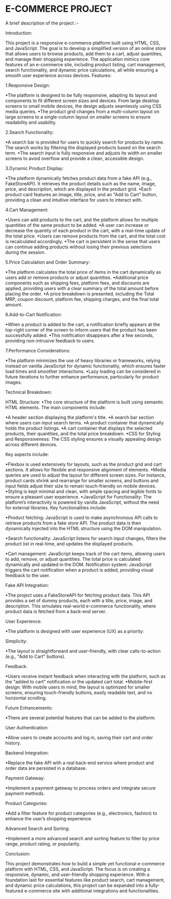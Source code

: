 
# E-COMMERCE PROJECT

A brief description of the project :-


Introduction:

This project is a responsive e-commerce platform built using HTML, CSS, and JavaScript. The goal is to develop a simplified version of an online store that allows users to browse products, add them to a cart, adjust quantities, and manage their shopping experience. The application mimics core features of an e-commerce site, including product listing, cart management, search functionality, and dynamic price calculations, all while ensuring a smooth user experience across devices.
Features:

1.Responsive Design:

•The platform is designed to be fully responsive, adapting its layout and components to fit different screen sizes and devices. From large desktop screens to small mobile devices, the design adjusts seamlessly using CSS media queries.
•The product grid changes from a multi-column layout on large screens to a single-column layout on smaller screens to ensure readability and usability.


2.Search Functionality:

•A search bar is provided for users to quickly search for products by name. The search works by filtering the displayed products based on the search term.
•The search input is fully responsive and adjusts its width on smaller screens to avoid overflow and provide a clean, accessible design.

3.Dynamic Product Display:

•The platform dynamically fetches product data from a fake API (e.g., FakeStoreAPI). It retrieves the product details such as the name, image, price, and description, which are displayed in the product grid.
•Each product card features an image, title, price, and an "Add to Cart" button, providing a clean and intuitive interface for users to interact with.

4.Cart Management:

•Users can add products to the cart, and the platform allows for multiple quantities of the same product to be added.
•A user can increase or decrease the quantity of each product in the cart, with a real-time update of the total price.
•Users can remove products from the cart, and the total cost is recalculated accordingly.
•The cart is persistent in the sense that users can continue adding products without losing their previous selections during the session.

5.Price Calculation and Order Summary:

•The platform calculates the total price of items in the cart dynamically as users add or remove products or adjust quantities.
•Additional price components such as shipping fees, platform fees, and discounts are applied, providing users with a clear summary of the total amount before placing the order.
•A price breakdown is presented, including the Total MRP, coupon discount, platform fee, shipping charges, and the final total amount.

6.Add-to-Cart Notification:

•When a product is added to the cart, a notification briefly appears at the top-right corner of the screen to inform users that the product has been successfully added.
•This notification disappears after a few seconds, providing non-intrusive feedback to users.

7.Performance Considerations:

•The platform minimizes the use of heavy libraries or frameworks, relying instead on vanilla JavaScript for dynamic functionality, which ensures faster load times and smoother interactions.
•Lazy loading can be considered in future iterations to further enhance performance, particularly for product images.

Technical Breakdown:

HTML Structure: 
•The core structure of the platform is built using semantic HTML elements. The main components include:

•A header section displaying the platform's title.
•A search bar section where users can input search terms.
•A product container that dynamically holds the product listings.
•A cart container that displays the selected products, their quantities, and the total price breakdown.
•CSS for Styling and Responsiveness: The CSS styling ensures a visually appealing design across different devices. 

Key aspects include:

•Flexbox is used extensively for layouts, such as the product grid and cart sections. It allows for flexible and responsive alignment of elements.
•Media queries are used to adjust the layout for different screen sizes. For instance, product cards shrink and rearrange for smaller screens, and buttons and input fields adjust their size to remain touch-friendly on mobile devices.
•Styling is kept minimal and clean, with ample spacing and legible fonts to ensure a pleasant user experience.
•JavaScript for Functionality:
The platform’s interactivity is powered by vanilla JavaScript, without the need for external libraries. Key functionalities include:

•Product fetching: 
JavaScript is used to make asynchronous API calls to retrieve products from a fake store API. The product data is then dynamically injected into the HTML structure using the DOM manipulation.

•Search functionality: 
JavaScript listens for search input changes, filters the product list in real-time, and updates the displayed products.

•Cart management: 
JavaScript keeps track of the cart items, allowing users to add, remove, or adjust quantities. The total price is calculated dynamically and updated in the DOM.
Notification system: JavaScript triggers the cart notification when a product is added, providing visual feedback to the user.

Fake API Integration:

•The project uses a FakeStoreAPI for fetching product data. This API provides a set of dummy products, each with a title, price, image, and description. This simulates real-world e-commerce functionality, where product data is fetched from a back-end server.

User Experience:

•The platform is designed with user experience (UX) as a priority:

Simplicity:

•The layout is straightforward and user-friendly, with clear calls-to-action (e.g., "Add to Cart" buttons).

Feedback:

•Users receive instant feedback when interacting with the platform, such as the "added to cart" notification or the updated cart total.
•Mobile-first design: With mobile users in mind, the layout is optimized for smaller screens, ensuring touch-friendly buttons, easily readable text, and no horizontal scrolling.

Future Enhancements:

•There are several potential features that can be added to the platform:

User Authentication:

•Allow users to create accounts and log in, saving their cart and order history.

Backend Integration: 

•Replace the fake API with a real back-end service where product and order data are persisted in a database.

Payment Gateway: 

•Implement a payment gateway to process orders and integrate secure payment methods.

Product Categories: 

•Add a filter feature for product categories (e.g., electronics, fashion) to enhance the user’s shopping experience.

Advanced Search and Sorting: 

•Implement a more advanced search and sorting feature to filter by price range, product rating, or popularity.


Conclusion:

This project demonstrates how to build a simple yet functional e-commerce platform with HTML, CSS, and JavaScript. The focus is on creating a responsive, dynamic, and user-friendly shopping experience. With a foundation laid for essential features like product search, cart management, and dynamic price calculations, this project can be expanded into a fully-featured e-commerce site with additional integrations and functionalities.